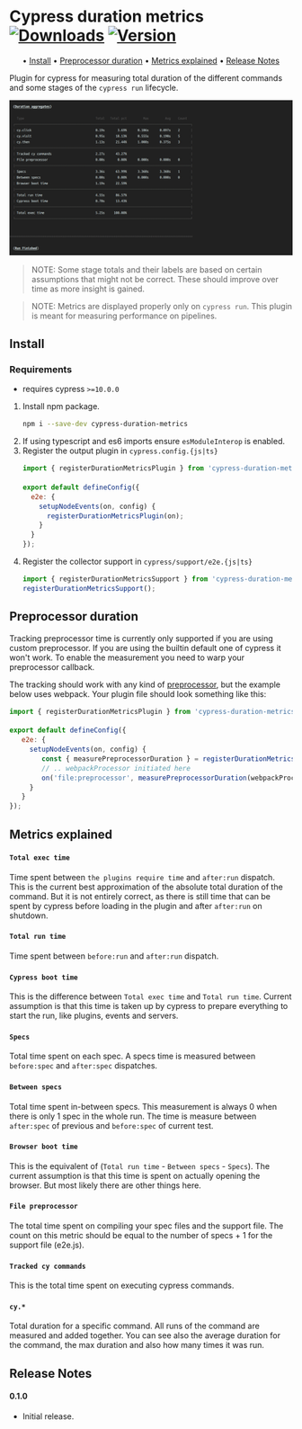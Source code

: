 # Cypress duration metrics [![Downloads](https://badgen.net/npm/dw/cypress-duration-metrics)](https://www.npmjs.com/package/cypress-duration-metrics) [![Version](https://badgen.net/npm/v/cypress-duration-metrics)](https://www.npmjs.com/package/cypress-duration-metrics)

<div align="center">

• [Install](#install)
• [Preprocessor duration](#preprocessor-duration)
• [Metrics explained](#metrics-explained)
• [Release Notes](#release-notes)

</div>

Plugin for cypress for measuring total duration of the different commands and some
stages of the `cypress run` lifecycle.

![demo](https://raw.githubusercontent.com/archfz/cypress-duration-metrics/master/demo.png)

> NOTE: Some stage totals and their labels are based on certain assumptions that might not 
> be correct. These should improve over time as more insight is gained.

> NOTE: Metrics are displayed properly only on `cypress run`. This plugin is meant for
> measuring performance on pipelines.

## Install

### Requirements

- requires cypress `>=10.0.0`

1. Install npm package.
    ```bash
    npm i --save-dev cypress-duration-metrics
    ```
2. If using typescript and es6 imports ensure `esModuleInterop` is enabled.
3. Register the output plugin in `cypress.config.{js|ts}`
    ```js
    import { registerDurationMetricsPlugin } from 'cypress-duration-metrics/plugin';
   
    export default defineConfig({
      e2e: {
        setupNodeEvents(on, config) {
          registerDurationMetricsPlugin(on);
        }
      }
    });
    ```
4. Register the collector support in `cypress/support/e2e.{js|ts}`
    ```js
    import { registerDurationMetricsSupport } from 'cypress-duration-metrics/support';
    registerDurationMetricsSupport();
    ```

## Preprocessor duration

Tracking preprocessor time is currently only supported if you are using custom preprocessor.
If you are using the builtin default one of cypress it won't work. To enable the measurement
you need to warp your preprocessor callback. 

The tracking should work with any kind of [preprocessor](https://docs.cypress.io/api/plugins/preprocessors-api), 
but the example below uses webpack. Your plugin file should look something like this:

```js
import { registerDurationMetricsPlugin } from 'cypress-duration-metrics/plugin';
   
export default defineConfig({
   e2e: {
     setupNodeEvents(on, config) {
        const { measurePreprocessorDuration } = registerDurationMetricsPlugin(on);
        // .. webpackProcessor initiated here
        on('file:preprocessor', measurePreprocessorDuration(webpackProcessor));
     }
   }
});
```

## Metrics explained

#### `Total exec time`

Time spent between `the plugins require time` and `after:run` dispatch. 
This is the current best approximation of the absolute total duration of the command. 
But it is not entirely correct, as there is still time that can be spent by cypress before loading 
in the plugin and after `after:run` on shutdown.

#### `Total run time`

Time spent between `before:run` and `after:run` dispatch.

#### `Cypress boot time`

This is the difference between `Total exec time` and `Total run time`. Current assumption is that
this time is taken up by cypress to prepare everything to start the run, like plugins, events 
and servers.

#### `Specs`

Total time spent on each spec. A specs time is measured between `before:spec` and `after:spec` 
dispatches.

#### `Between specs`

Total time spent in-between specs. This measurement is always 0 when there is only 1 spec in the
whole run. The time is measure between `after:spec` of previous and `before:spec` of current test. 

#### `Browser boot time`

This is the equivalent of (`Total run time` - `Between specs` - `Specs`). The current assumption
is that this time is spent on actually opening the browser. But most likely there are other things
here.

#### `File preprocessor`

The total time spent on compiling your spec files and the support file. The count on this metric
should be equal to the number of specs + 1 for the support file (e2e.js).

#### `Tracked cy commands`

This is the total time spent on executing cypress commands.

#### `cy.*`

Total duration for a specific command. All runs of the command are measured and added together. 
You can see also the average duration for the command, the max duration and also how many times 
it was run.

## Release Notes

#### 0.1.0

- Initial release.
